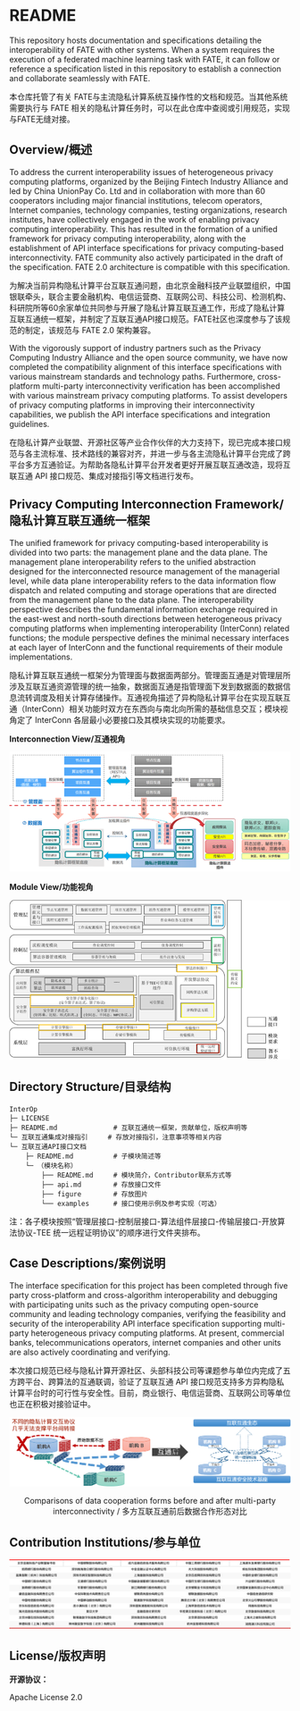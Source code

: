 # README

This repository hosts documentation and specifications detailing the interoperability of FATE with other systems. When a system requires the execution of a federated machine learning task with FATE, it can follow or reference a specification listed in this repository to establish a connection and collaborate seamlessly with FATE.

本仓库托管了有关 FATE与主流隐私计算系统互操作性的文档和规范。当其他系统需要执行与 FATE 相关的隐私计算任务时，可以在此仓库中查阅或引用规范，实现与FATE无缝对接。

## Overview/概述

To address the current interoperability issues of heterogeneous privacy computing platforms, organized by the Beijing Fintech Industry Alliance and led by China UnionPay Co. Ltd and in collaboration with more than 60 cooperators including major financial institutions, telecom operators, Internet companies, technology companies, testing organizations, research institutes, have collectively engaged in the work of enabling privacy computing interoperability. This has resulted in the formation of a unified framework for privacy computing interoperability, along with the establishment of API interface specifications for privacy computing-based interconnectivity. FATE community also actively participated in the draft of the specification. FATE 2.0 architecture is compatible with this specification.


为解决当前异构隐私计算平台互联互通问题，由北京金融科技产业联盟组织，中国银联牵头，联合主要金融机构、电信运营商、互联网公司、科技公司、检测机构、科研院所等60余家单位共同参与开展了隐私计算互联互通工作，形成了隐私计算互联互通统一框架，并制定了互联互通API接口规范。FATE社区也深度参与了该规范的制定，该规范与 FATE 2.0 架构兼容。

With the vigorously support of industry partners such as the Privacy Computing Industry Alliance and the open source community, we have now completed the compatibility alignment of this interface specifications with various mainstream standards and technology paths. Furthermore, cross-platform multi-party interconnectivity verification has been accomplished with various mainstream privacy computing platforms. To assist developers of privacy computing platforms in improving their interconnectivity capabilities, we publish the API interface specifications and integration guidelines.

在隐私计算产业联盟、开源社区等产业合作伙伴的大力支持下，现已完成本接口规范与各主流标准、技术路线的兼容对齐，并进一步与各主流隐私计算平台完成了跨平台多方互通验证。为帮助各隐私计算平台开发者更好开展互联互通改造，现将互联互通 API 接口规范、集成对接指引等文档进行发布。

## Privacy Computing Interconnection Framework/隐私计算互联互通统一框架

The unified framework for privacy computing-based interoperability is divided into two parts: the management plane and the data plane. The management plane interoperability refers to the unified abstraction designed for the interconnected resource management of the managerial level, while data plane interoperability refers to the data information flow dispatch and related computing and storage operations that are directed from the management plane to the data plane. The interoperability perspective describes the fundamental information exchange required in the east-west and north-south directions between heterogeneous privacy computing platforms when implementing interoperability (InterConn) related functions; the module perspective defines the minimal necessary interfaces at each layer of InterConn and the functional requirements of their module implementations.

隐私计算互联互通统一框架分为管理面与数据面两部分。管理面互通是对管理层所涉及互联互通资源管理的统一抽象，数据面互通是指管理面下发到数据面的数据信息流转调度及相关计算存储操作。互通视角描述了异构隐私计算平台在实现互联互通（InterConn）相关功能时双方在东西向与南北向所需的基础信息交互；模块视角定了 InterConn 各层最小必要接口及其模块实现的功能要求。

**Interconnection View/互通视角**

<div align="center">
    <img src="./GUIDE 互联互通集成对接指引/figure/互通视角.png">
</div>

**Module View/功能视角**

<div align="center">
    <img src="./GUIDE 互联互通集成对接指引/figure/功能视角.png">
</div>

## Directory Structure/目录结构

```
InterOp
├─ LICENSE
├─ README.md              # 互联互通统一框架，贡献单位，版权声明等                  
└─ 互联互通集成对接指引     # 存放对接指引，注意事项等相关内容
└─ 互联互通API接口文档
    ├─ README.md          # 子模块简述等  
    └─ （模块名称）
        ├── README.md     # 模块简介，Contributor联系方式等                     
        ├── api.md        # 存放接口文件
        ├── figure        # 存放图片
        └── examples      # 接口使用示例及参考实现（可选）
```

注：各子模块按照“管理层接口-控制层接口-算法组件层接口-传输层接口-开放算法协议-TEE 统一远程证明协议”的顺序进行文件夹排布。

## Case Descriptions/案例说明

The interface specification for this project has been completed through five party cross-platform and cross-algorithm interoperability and debugging with participating units such as the privacy computing open-source community and leading technology companies, verifying the feasibility and security of the interoperability API interface specification supporting multi-party heterogeneous privacy computing platforms. At present, commercial banks, telecommunications operators, internet companies and other units are also actively coordinating and verifying.

本次接口规范已经与隐私计算开源社区、头部科技公司等课题参与单位内完成了五方跨平台、跨算法的互通联调，验证了互联互通 API 接口规范支持多方异构隐私计算平台时的可行性与安全性。目前，商业银行、电信运营商、互联网公司等单位也正在积极对接验证中。

<div align="center">
    <img src="./GUIDE 互联互通集成对接指引/figure/案例说明.png">
</div>

<div style="text-align: center;">
      <p>Comparisons of data cooperation forms before and after multi-party interconnectivity / 多方互联互通前后数据合作形态对比</p>
</div>


## Contribution Institutions/参与单位

<div align="center">
    <img src="./GUIDE 互联互通集成对接指引/figure/参与单位.png">
</div>

## License/版权声明

**开源协议：**

Apache License 2.0
